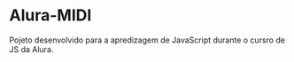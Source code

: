 # Alura-MIDI
 Pojeto desenvolvido para a apredizagem de JavaScript durante o cursro de JS da Alura. 
